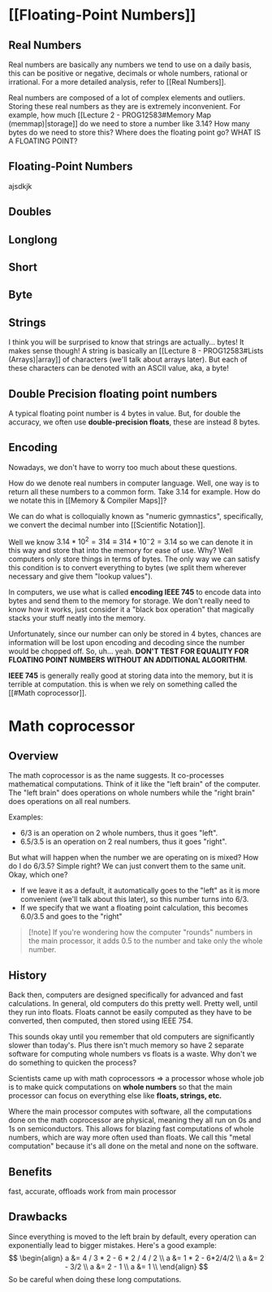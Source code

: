# [[Floating-Point Numbers]]
## Real Numbers
Real numbers are basically any numbers we tend to use on a daily basis, this can be positive or negative, decimals or whole numbers, rational or irrational. For a more detailed analysis, refer to [[Real Numbers]].

Real numbers are composed of a lot of complex elements and outliers. Storing these real numbers as they are is extremely inconvenient. For example, how much [[Lecture 2 - PROG12583#Memory Map (memmap)|storage]] do we need to store a number like $3.14?$ How many bytes do we need to store this? Where does the floating point go? WHAT IS A FLOATING POINT? 
## Floating-Point Numbers
ajsdkjk
## Doubles
## Longlong
## Short
## Byte

## Strings
I think you will be surprised to know that strings are actually... bytes! It makes sense though! A string is basically an [[Lecture 8 - PROG12583#Lists (Arrays)|array]] of characters (we'll talk about arrays later). But each of these characters can be denoted with an ASCII value, aka, a byte! 
## Double Precision floating point numbers
A typical floating point number is 4 bytes in value. But, for double the accuracy, we often use **double-precision floats**, these are instead 8 bytes.
## Encoding
Nowadays, we don't have to worry too much about these questions. 

How do we denote real numbers in computer language. Well, one way is to return all these numbers to a common form. Take $3.14$ for example. How do we notate this in [[Memory & Compiler Maps]]?

We can do what is colloquially known as "numeric gymnastics", specifically, we convert the decimal number into [[Scientific Notation]].

Well we know $3.14 * 10^2 = 314\equiv 314 * 10^-2 = 3.14$ so we can denote it in this way and store that into the memory for ease of use. Why? Well computers only store things in terms of bytes. The only way we can satisfy this condition is to convert everything to bytes (we split them wherever necessary and give them "lookup values").

In computers, we use what is called **encoding IEEE 745** to encode data into bytes and send them to the memory for storage. We don't really need to know how it works, just consider it a "black box operation" that magically stacks your stuff neatly into the memory.

Unfortunately, since our number can only be stored in 4 bytes, chances are information will be lost upon encoding and decoding since the number would be chopped off. So, uh... yeah. **DON'T TEST FOR EQUALITY FOR FLOATING POINT NUMBERS WITHOUT AN ADDITIONAL ALGORITHM**.

**IEEE 745** is generally really good at storing data into the memory, but it is terrible at computation. this is when we rely on something called the [[#Math coprocessor]].
# Math coprocessor
## Overview
The math coprocessor is as the name suggests. It co-processes mathematical computations. Think of it like the "left brain" of the computer. The "left brain" does operations on whole numbers while the "right brain" does operations on all real numbers.

Examples:
- $6/3$ is an operation on 2 whole numbers, thus it goes "left".
- $6.5/3.5$ is an operation on 2 real numbers, thus it goes "right".

But what will happen when the number we are operating on is mixed? How do I do $6/3.5$? Simple right? We can just convert them to the same unit. Okay, which one?
- If we leave it as a default, it automatically goes to the "left" as it is more convenient (we'll talk about this later), so this number turns into $6/3$. 
- If we specify that we want a floating point calculation, this becomes $6.0/3.5$ and goes to the "right"

> [!note] If you're wondering how the computer "rounds" numbers in the main processor, it adds $0.5$ to the number and take only the whole number.
## History
Back then, computers are designed specifically for advanced and fast calculations. In general, old computers do this pretty well. Pretty well, until they run into floats. Floats cannot be easily computed as they have to be converted, then computed, then stored using IEEE 754. 

This sounds okay until you remember that old computers are significantly slower than today's. Plus there isn't much memory so have 2 separate software for computing whole numbers vs floats is a waste. Why don't we do something to quicken the process? 

Scientists came up with math coprocessors => a processor whose whole job is to make quick computations on **whole numbers** so that the main processor can focus on everything else like **floats, strings, etc.**

Where the main processor computes with software, all the computations done on the math coprocessor are physical, meaning they all run on 0s and 1s on semiconductors. This allows for blazing fast computations of whole numbers, which are way more often used than floats. We call this "metal computation" because it's all done on the metal and none on the software.
## Benefits
fast, accurate, offloads work from main processor
## Drawbacks
Since everything is moved to the left brain by default, every operation can exponentially lead to bigger mistakes. Here's a good example:
$$
\begin{align}
a &= 4 / 3 * 2 - 6 * 2 / 4 / 2 \\
a &= 1 * 2 - 6*2/4/2 \\
a &= 2 - 3/2 \\
a &= 2 - 1 \\
a &= 1 \\
\end{align}
$$
So be careful when doing these long computations.
